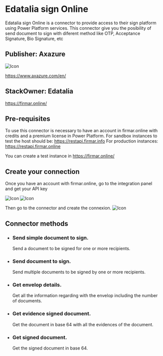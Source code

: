 # Edatalia sign Online
Edatalia sign Online is a connector to provide access to their sign platform using Power Platform services. This connector give you the posibility of send document to sign with diferent method like OTP, Acceptance Signature, Bio Signature, etc

## Publisher: Axazure
![Icon](./AxazureLogo.png)

https://www.axazure.com/en/

## StackOwner: Edatalia
https://firmar.online/

## Pre-requisites
To use this connector is necessary to have an account in firmar.online with credits and a premium license in Power Platform.
For sandbox instances to test the host should be: https://restapi.firmar.info
For production instances: https://restapi.firmar.online

You can create a test instance in https://firmar.online/

## Create your connection

Once you have an account with firmar.online, go to the integration panel and get your API key

![Icon](./integrationAPI.png)
![Icon](./APIKey.png)

Then go to the connector and create the connexion.
![Icon](./Connexion.png)

## Connector methods

- ### <strong> Send simple document to sign.</strong>
    Send a document to be signed for one or more recipients.
- ### <strong> Send document to sign.</strong>
    Send multiple documents to be signed by one or more recipients.
- ### <strong> Get envelop details.</strong>
    Get all the information regarding with the envelop including the number of documents.
- ### <strong> Get evidence signed document.</strong>
    Get the document in base 64 with all the evidences of the document.
- ### <strong> Get signed document.</strong>
    Get the signed document in base 64.

